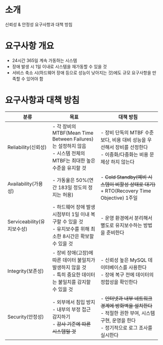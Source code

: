 # 소개
신뢰성 & 안정성 요구사항과 대책 방침

# 요구사항 개요
- 24시간 365일 계속 가동하는 시스템
- 장애 발생 시 1일 이내로 시스템을 재가동할 수 있을 것
- 서비스 축소 시(하드웨어 장애 등으로 성능이 낮아지는 것)에도 규모 요구사항을 만족할 수 있어야 함

# 요구사항과 대책 방침
| 분류 | 목표 | 대책 방침 |
|----|----|----|
| Reliability(신뢰성) | - 각 장비의 MTBF(Mean Time Between Failures)는 설정하지 않음<br/>- 시스템 전체의 MTBF는 최대한 높은 수준을 유지할 것 | - 장비 단독의 MTBF 수준보다, 비용 대비 성능을 우선해서 장비를 선정한다<br/>- 이중화/다중화는 비용 문제상 하지 않는다 |
| Availability(가용성) | - 가동율은 50%(연간 183일 정도의 정지는 허용) | - ~~Cold Standby(예비 시스템이 비활성 상태로 대기)~~ + RTO(Recovery Time Objective) 1주일 |
| Serviceability(유지보수성) | - 하드웨어 장애 발생 시점부터 1일 이내 복구할 수 있을 것<br/>- 유지보수를 위해 최소한 8시간은 확보할 수 있을 것 | - 운영 환경에서 분리해서 별도로 유지보수하는 방법을 준비한다 |
| Integrity(보존성) | - 장비 장애(고장)에 따른 데이터 불일치가 발생하지 않을 것<br/>- 특히 중요한 데이터는 불일치를 감지할 수 있을 것 | - 신뢰성 높은 MySQL 데이터베이스를 사용한다<br/>- 장애 복구 전에 데이터의 정합성을 확인한다 |
| Security(안정성) | - 외부에서 침입 방지<br/>- 내부의 부정 접근 감지하기<br/>- ~~감사 기준에 따른 시스템일 것~~ | - ~~인터넷과 내부 네트워크 경계에 방화벽을 설치한다~~<br/>- 적절한 권한 부여, 시스템 구현, 운영을 한다<br/>- 정기적으로 로그 조사를 실시한다 |

